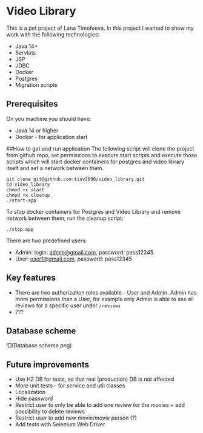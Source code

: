 # Video Library

This is a pet project of Lana Timofeeva.
In this project I wanted to show my work with the following technologies:
- Java 14+
- Servlets
- JSP
- JDBC
- Docker
- Postgres
- Migration scripts

## Prerequisites

On you machine you should have:

- Java 14 or higher
- Docker - for application start

##How to get and run application
The following script will clone the project from github repo, 
set permissions to execute start scripts and execute those scripts 
which will start docker containers for postgres and video library itself
and set a network between them.
```
git clone git@github.com:tisv2000/video_library.git
cd video_library
chmod +x start
chmod +x cleanup
./start-app
```

To stop docker containers for Postgres and Video Library and remove network between them, run the cleanup script:
```
./stop-app
```
There are two predefined users:
- Admin: login: admin@gmail.com, password: pass12345
- User: user1@gmail.com, password: pass12345

## Key features
- There are two authorization roles available - User and Admin. Admin has more permissions than a User,
for example only Admin is able to see all reviews for a specific user under `/reviews`
- ???

## Database scheme
![](Database scheme.png)

## Future improvements

- Use H2 DB for tests, so that real (production) DB is not affected
- More unit tests - for service and util classes
- Localization
- Hide password
- Restrict user to only be able to add one review for the movies + add possibility to delete reviews
- Restrict user to add new movie/movie person (?)
- Add tests with Selenium Web Driver
